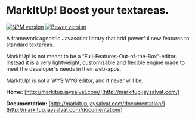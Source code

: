# MarkItUp! Boost your textareas.

[![NPM version](https://badge.fury.io/js/markitup.svg)](http://badge.fury.io/js/markitup)
[![Bower version](https://badge.fury.io/bo/markitup.svg)](http://badge.fury.io/bo/markitup)

A framework agnostic Javascript library that add powerful new features to
standard textareas.

MarkItUp! is not meant to be a “Full-Features-Out-of-the-Box”-editor. Instead it
 is a very lightweight, customizable and flexible engine made to meet the
 developer's needs in their web-apps.

 MarkItUp! is not a WYSIWYG editor, and it never will be.

**Home:**
[http://markitup.jaysalvat.com/](http://markitup.jaysalvat.com/)

**Documentation:**
[http://markitup.jaysalvat.com/documentation/](http://markitup.jaysalvat.com/documentation/)

